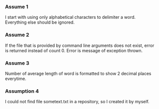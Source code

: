 ### Assume 1
I start with using only alphabetical characters to delimiter a word. Everything else should be ignored.

### Assume 2
If the file that is provided by command line arguments does not exist, error is returned instead of count 0.
Error is message of exception thrown.

### Assume 3
Number of average length of word is formatted to show 2 decimal places everytime.

### Assumption 4
I could not find file sometext.txt in a repository, so I created it by myself.
